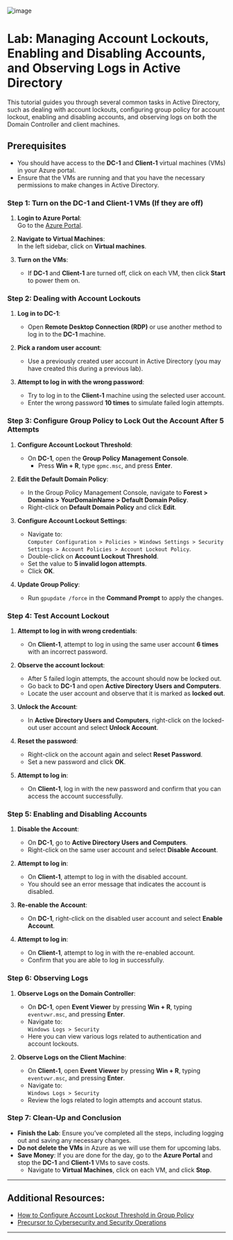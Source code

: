 
![image](https://github.com/user-attachments/assets/d5241593-b121-44ee-b8df-6150bd72a7cb)






# Lab: Managing Account Lockouts, Enabling and Disabling Accounts, and Observing Logs in Active Directory

This tutorial guides you through several common tasks in Active Directory, such as dealing with account lockouts, configuring group policy for account lockout, enabling and disabling accounts, and observing logs on both the Domain Controller and client machines.

## Prerequisites
- You should have access to the **DC-1** and **Client-1** virtual machines (VMs) in your Azure portal.
- Ensure that the VMs are running and that you have the necessary permissions to make changes in Active Directory.

### Step 1: Turn on the DC-1 and Client-1 VMs (If they are off)

1. **Login to Azure Portal**:  
   Go to the [Azure Portal](https://portal.azure.com/).

2. **Navigate to Virtual Machines**:  
   In the left sidebar, click on **Virtual machines**.

3. **Turn on the VMs**:  
   - If **DC-1** and **Client-1** are turned off, click on each VM, then click **Start** to power them on.

### Step 2: Dealing with Account Lockouts

1. **Log in to DC-1**:  
   - Open **Remote Desktop Connection (RDP)** or use another method to log in to the **DC-1** machine.

2. **Pick a random user account**:  
   - Use a previously created user account in Active Directory (you may have created this during a previous lab).

3. **Attempt to log in with the wrong password**:  
   - Try to log in to the **Client-1** machine using the selected user account.
   - Enter the wrong password **10 times** to simulate failed login attempts.

### Step 3: Configure Group Policy to Lock Out the Account After 5 Attempts

1. **Configure Account Lockout Threshold**:
   - On **DC-1**, open the **Group Policy Management Console**.
     - Press **Win + R**, type `gpmc.msc`, and press **Enter**.

2. **Edit the Default Domain Policy**:
   - In the Group Policy Management Console, navigate to **Forest > Domains > YourDomainName > Default Domain Policy**.
   - Right-click on **Default Domain Policy** and click **Edit**.

3. **Configure Account Lockout Settings**:
   - Navigate to:  
     `Computer Configuration > Policies > Windows Settings > Security Settings > Account Policies > Account Lockout Policy`.
   - Double-click on **Account Lockout Threshold**.
   - Set the value to **5 invalid logon attempts**.
   - Click **OK**.

4. **Update Group Policy**:
   - Run `gpupdate /force` in the **Command Prompt** to apply the changes.

### Step 4: Test Account Lockout

1. **Attempt to log in with wrong credentials**:
   - On **Client-1**, attempt to log in using the same user account **6 times** with an incorrect password.

2. **Observe the account lockout**:
   - After 5 failed login attempts, the account should now be locked out.
   - Go back to **DC-1** and open **Active Directory Users and Computers**.
   - Locate the user account and observe that it is marked as **locked out**.

3. **Unlock the Account**:
   - In **Active Directory Users and Computers**, right-click on the locked-out user account and select **Unlock Account**.

4. **Reset the password**:
   - Right-click on the account again and select **Reset Password**.
   - Set a new password and click **OK**.

5. **Attempt to log in**:
   - On **Client-1**, log in with the new password and confirm that you can access the account successfully.

### Step 5: Enabling and Disabling Accounts

1. **Disable the Account**:
   - On **DC-1**, go to **Active Directory Users and Computers**.
   - Right-click on the same user account and select **Disable Account**.

2. **Attempt to log in**:
   - On **Client-1**, attempt to log in with the disabled account.
   - You should see an error message that indicates the account is disabled.

3. **Re-enable the Account**:
   - On **DC-1**, right-click on the disabled user account and select **Enable Account**.

4. **Attempt to log in**:
   - On **Client-1**, attempt to log in with the re-enabled account.
   - Confirm that you are able to log in successfully.

### Step 6: Observing Logs

1. **Observe Logs on the Domain Controller**:
   - On **DC-1**, open **Event Viewer** by pressing **Win + R**, typing `eventvwr.msc`, and pressing **Enter**.
   - Navigate to:  
     `Windows Logs > Security`
   - Here you can view various logs related to authentication and account lockouts.

2. **Observe Logs on the Client Machine**:
   - On **Client-1**, open **Event Viewer** by pressing **Win + R**, typing `eventvwr.msc`, and pressing **Enter**.
   - Navigate to:  
     `Windows Logs > Security`
   - Review the logs related to login attempts and account status.

### Step 7: Clean-Up and Conclusion

- **Finish the Lab**: Ensure you’ve completed all the steps, including logging out and saving any necessary changes.
- **Do not delete the VMs** in Azure as we will use them for upcoming labs.
- **Save Money**: If you are done for the day, go to the **Azure Portal** and stop the **DC-1** and **Client-1** VMs to save costs. 
   - Navigate to **Virtual Machines**, click on each VM, and click **Stop**.

---

## Additional Resources:
- [How to Configure Account Lockout Threshold in Group Policy](https://learn.microsoft.com/en-us/windows/security/threat-protection/auditing/account-lockout-threshold)
- [Precursor to Cybersecurity and Security Operations](https://joshmadakor.tech/cyber)

---
